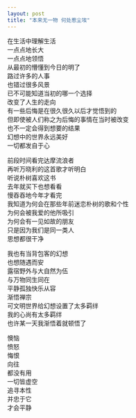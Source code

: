 ```yaml
---
layout: post
title: "本来无一物 何处惹尘埃"
---
```

在生活中理解生活  
一点点地长大  
一点点地领悟  
从最初的懵懂到今日的明了  
路过许多的人事  
也错过很多风景  
已不可能知道当初的哪一个选择  
改变了人生的走向  
有一些后悔是在很久很久以后才觉悟到的  
但即使被人们称之为后悔的事情在当时被改变  
也不一定会得到想要的结果  
幻想中的世界永远美好  
一切都发自于心  

前段时间看完达摩流浪者  
再听万晓利的这首歌才听明白  
听说朴树喜欢这书  
去年就买下也想看看  
慢吞吞地今年才看完  
我知道为何会在那些年前迷恋朴树的歌和个性  
为何会被我爱的他所吸引  
为何会有一见如故的朋友  
只是因为我们是同一类人  
思想都很干净  

我也有当背包客的幻想  
也想随遇而安  
露宿野外与大自然为伍  
与万物同生同在  
平静孤独快乐从容  
渐悟禅宗  
可文明世界给幻想设置了太多羁绊  
我的心尚有太多羁绊  
也许某一天我渐悟着就顿悟了  

懊恼  
愤怒  
悔恨  
向往  
都没有用  
一切皆虚空  
追寻本性  
并忠于它  
才会平静							  
		
